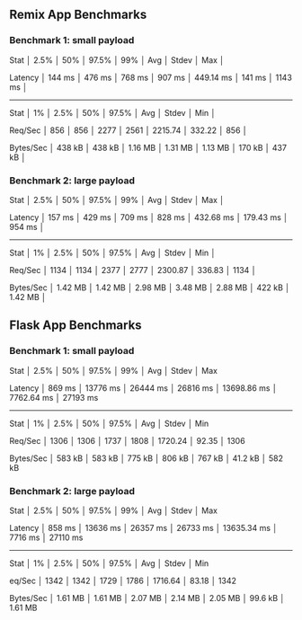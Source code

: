 ## Remix App Benchmarks

### Benchmark 1: small payload

Stat │ 2.5% │ 50% │ 97.5% │ 99% │ Avg │ Stdev │ Max │

Latency │ 144 ms │ 476 ms │ 768 ms │ 907 ms │ 449.14 ms │ 141 ms │ 1143 ms │

---

Stat │ 1% │ 2.5% │ 50% │ 97.5% │ Avg │ Stdev │ Min │

Req/Sec │ 856 │ 856 │ 2277 │ 2561 │ 2215.74 │ 332.22 │ 856 │

Bytes/Sec │ 438 kB │ 438 kB │ 1.16 MB │ 1.31 MB │ 1.13 MB │ 170 kB │ 437 kB │

### Benchmark 2: large payload

Stat │ 2.5% │ 50% │ 97.5% │ 99% │ Avg │ Stdev │ Max │

Latency │ 157 ms │ 429 ms │ 709 ms │ 828 ms │ 432.68 ms │ 179.43 ms │ 954 ms │

---

Stat │ 1% │ 2.5% │ 50% │ 97.5% │ Avg │ Stdev │ Min │

Req/Sec │ 1134 │ 1134 │ 2377 │ 2777 │ 2300.87 │ 336.83 │ 1134 │

Bytes/Sec │ 1.42 MB │ 1.42 MB │ 2.98 MB │ 3.48 MB │ 2.88 MB │ 422 kB │ 1.42 MB │

## Flask App Benchmarks

### Benchmark 1: small payload

Stat │ 2.5% │ 50% │ 97.5% │ 99% │ Avg │ Stdev │ Max

Latency │ 869 ms │ 13776 ms │ 26444 ms │ 26816 ms │ 13698.86 ms │ 7762.64 ms │ 27193 ms

---

Stat │ 1% │ 2.5% │ 50% │ 97.5% │ Avg │ Stdev │ Min

Req/Sec │ 1306 │ 1306 │ 1737 │ 1808 │ 1720.24 │ 92.35 │ 1306

Bytes/Sec │ 583 kB │ 583 kB │ 775 kB │ 806 kB │ 767 kB │ 41.2 kB │ 582 kB

### Benchmark 2: large payload

Stat │ 2.5% │ 50% │ 97.5% │ 99% │ Avg │ Stdev │ Max

Latency │ 858 ms │ 13636 ms │ 26357 ms │ 26733 ms │ 13635.34 ms │ 7716 ms │ 27110 ms

---

Stat │ 1% │ 2.5% │ 50% │ 97.5% │ Avg │ Stdev │ Min

eq/Sec │ 1342 │ 1342 │ 1729 │ 1786 │ 1716.64 │ 83.18 │ 1342

Bytes/Sec │ 1.61 MB │ 1.61 MB │ 2.07 MB │ 2.14 MB │ 2.05 MB │ 99.6 kB │ 1.61 MB
